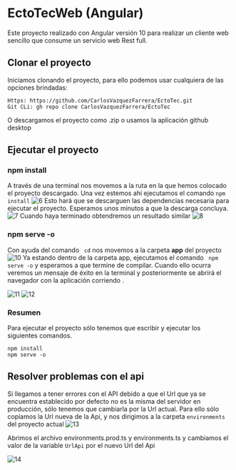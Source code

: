 # EctoTecWeb (Angular)

Este proyecto realizado con Angular versión 10 para realizar un cliente web sencillo que consume un servicio web Rest full.

## Clonar el proyecto
Iniciamos clonando el proyecto, para ello podemos usar cualquiera de las opciones brindadas:
```shell
Https: https://github.com/CarlosVazquezFarrera/EctoTec.git
Git CLi: gh repo clone CarlosVazquezFarrera/EctoTec
```
O descargamos el proyecto como .zip o usamos la aplicación github desktop
## Ejecutar el proyecto

### npm install
A través de una terminal nos movemos a la ruta en la que hemos colocado el proyecto descargado. Una vez estemos ahí ejecutamos el comando  `npm install` 
![6](https://user-images.githubusercontent.com/28713740/111882056-07cf3400-8979-11eb-86fd-b0edcca0556a.PNG)
Esto hará que se descarguen las dependencias necesaria para ejecutar el proyecto.  Esperamos unos minutos a que la descarga concluya. 
![7](https://user-images.githubusercontent.com/28713740/111882132-73190600-8979-11eb-9b18-249c9eaf5018.PNG)
Cuando haya terminado obtendremos un resultado similar
![8](https://user-images.githubusercontent.com/28713740/111882170-b5424780-8979-11eb-8265-4902fc6cb5eb.PNG)

### npm serve -o
Con ayuda del comando ` cd`  nos movemos a la carpeta **app** del proyecto 
![10](https://user-images.githubusercontent.com/28713740/111882319-9db78e80-897a-11eb-8ec0-593a338ff5c5.PNG)
Ya estando dentro de la carpeta app, ejecutamos el comando   ` npm serve -o` y esperamos a que termine de compilar. Cuando ello ocurra veremos un mensaje de éxito en la terminal y posteriormente se abrirá el navegador con la aplicación corriendo .

![11](https://user-images.githubusercontent.com/28713740/111892156-71256600-89be-11eb-87a4-4c2274bdd8fc.PNG)
![12](https://user-images.githubusercontent.com/28713740/111892169-974b0600-89be-11eb-800b-eff101fe19a6.PNG)

### Resumen 
Para ejecutar el proyecto sólo tenemos que escribir y ejecutar los siguientes comandos.
```shell
npm install
npm serve -o
```
## Resolver problemas con el api
Si llegamos a tener errores con el API debido a que el Url que ya se encuentra establecido por defecto no es la misma del servidor en producción, sólo tenemos que cambiarla por la Url actual. Para ello sólo copiamos la Url nueva de la Api, y nos dirigimos a la carpeta  `environments`  del proyecto actual 
![13](https://user-images.githubusercontent.com/28713740/111892310-e9405b80-89bf-11eb-8aac-0a4ee0f2988b.PNG)
 
Abrimos el archivo environments.prod.ts y environments.ts y cambiamos el valor de la variable `UrlApi` por el nuevo Url del Api

![14](https://user-images.githubusercontent.com/28713740/111892397-c5c9e080-89c0-11eb-83ee-b5994fad537b.PNG)
